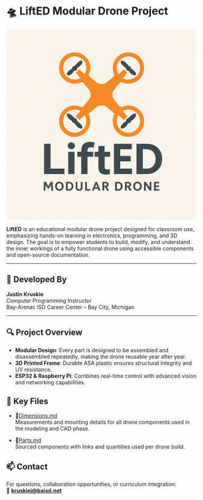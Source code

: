 # 🛸 LiftED Modular Drone Project

![LiftED Logo](./assets/logo.png)

**LiftED** is an educational modular drone project designed for classroom use, emphasizing hands-on learning in electronics, programming, and 3D design. The goal is to empower students to build, modify, and understand the inner workings of a fully functional drone using accessible components and open-source documentation.

---

## 🔧 Developed By

**Justin Kruskie**  
Computer Programming Instructor  
Bay-Arenac ISD Career Center – Bay City, Michigan

---

## 🔍 Project Overview

- **Modular Design**: Every part is designed to be assembled and disassembled repeatedly, making the drone reusable year after year.
- **3D Printed Frame**: Durable ASA plastic ensures structural integrity and UV resistance.
- **ESP32 & Raspberry Pi**: Combines real-time control with advanced vision and networking capabilities.

## 📏 Key Files

- 📐[Dimensions.md](./Dimensions.md)  
  Measurements and mounting details for all drone components used in the modeling and CAD phase.

- 🧩[Parts.md](./Parts.md)  
  Sourced components with links and quantities used per drone build.

## 📫 Contact

For questions, collaboration opportunities, or curriculum integration:  
📧 **kruskiej@baisd.net**
